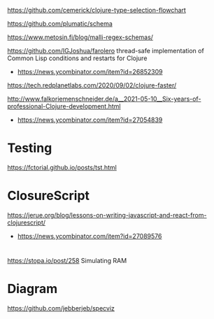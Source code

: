 

https://github.com/cemerick/clojure-type-selection-flowchart

https://github.com/plumatic/schema

https://www.metosin.fi/blog/malli-regex-schemas/

https://github.com/IGJoshua/farolero  thread-safe implementation of Common Lisp conditions and restarts for Clojure
* https://news.ycombinator.com/item?id=26852309

https://tech.redplanetlabs.com/2020/09/02/clojure-faster/

http://www.falkoriemenschneider.de/a__2021-05-10__Six-years-of-professional-Clojure-development.html
* https://news.ycombinator.com/item?id=27054839

# Testing
https://fctorial.github.io/posts/tst.html

# ClosureScript
https://jerue.org/blog/lessons-on-writing-javascript-and-react-from-clojurescript/
* https://news.ycombinator.com/item?id=27089576

#
https://stopa.io/post/258 Simulating RAM

# Diagram
https://github.com/jebberjeb/specviz